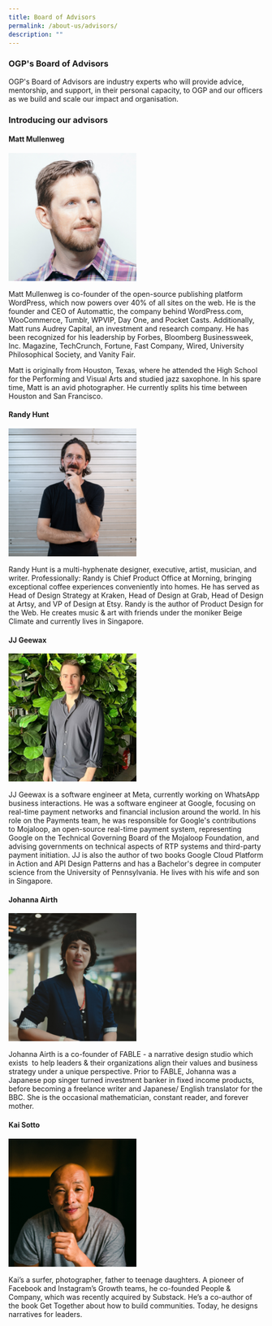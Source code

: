 ```yaml
---
title: Board of Advisors
permalink: /about-us/advisors/
description: ""
---
```

<style>
	 @media screen and (min-width: 768px) {
	   img.imageSmall {
        width: 50%;
	      margin-left: 0;
    }
	}
</style>

### OGP's Board of Advisors
OGP's Board of Advisors are industry experts who will provide advice, mentorship, and support, in their personal capacity, to OGP and our officers as we build and scale our impact and organisation.

### Introducing our advisors

#### Matt Mullenweg
<img alt="Matt" src="/images/Board%20of%20advisors/MattMullenweg.png" class="imageSmall"/>

Matt Mullenweg is co-founder of the open-source publishing platform WordPress, which now powers over 40% of all sites on the web. He is the founder and CEO of Automattic, the company behind WordPress.com, WooCommerce, Tumblr, WPVIP, Day One, and Pocket Casts. Additionally, Matt runs Audrey Capital, an investment and research company. He has been recognized for his leadership by Forbes, Bloomberg Businessweek, Inc. Magazine, TechCrunch, Fortune, Fast Company, Wired, University Philosophical Society, and Vanity Fair.

Matt is originally from Houston, Texas, where he attended the High School for the Performing and Visual Arts and studied jazz saxophone. In his spare time, Matt is an avid photographer. He currently splits his time between Houston and San Francisco.

#### Randy Hunt
<img alt="Randy" src="/images/Board%20of%20advisors/RandyHunt.png" class="imageSmall"/>

Randy Hunt is a multi-hyphenate designer, executive, artist, musician, and writer. Professionally: Randy is Chief Product Office at Morning, bringing exceptional coffee experiences conveniently into homes. He has served as Head of Design Strategy at Kraken, Head of Design at Grab, Head of Design at Artsy, and VP of Design at Etsy. Randy is the author of Product Design for the Web. He creates music & art with friends under the moniker Beige Climate and currently lives in Singapore.

#### JJ Geewax
<img alt="JJ" src="/images/Board%20of%20advisors/JJGeewax.png" class="imageSmall"/>

JJ Geewax is a software engineer at Meta, currently working on WhatsApp business interactions. He was a software engineer at Google, focusing on real-time payment networks and financial inclusion around the world. In his role on the Payments team, he was responsible for Google's contributions to Mojaloop, an open-source real-time payment system, representing Google on the Technical Governing Board of the Mojaloop Foundation, and advising governments on technical aspects of RTP systems and third-party payment initiation. JJ is also the author of two books Google Cloud Platform in Action and API Design Patterns and has a Bachelor's degree in computer science from the University of Pennsylvania. He lives with his wife and son in Singapore.

#### Johanna Airth
<img alt="Johanna" src="/images/Board%20of%20advisors/Johanna3.png" class="imageSmall"/>
	 
Johanna Airth is a co-founder of FABLE - a narrative design studio which exists  to help leaders & their organizations align their values and business strategy under a unique perspective. Prior to FABLE, Johanna was a Japanese pop singer turned investment banker in fixed income products, before becoming a freelance writer and Japanese/ English translator for the BBC. She is the occasional mathematician, constant reader, and forever mother.

#### Kai Sotto
<img alt="Kai" src="/images/Board%20of%20advisors/Kai1.png" class="imageSmall"/>

Kai’s a surfer, photographer, father to teenage daughters. A pioneer of Facebook and Instagram’s Growth teams, he co-founded People & Company, which was recently acquired by Substack. He’s a co-author of the book Get Together about how to build communities. Today, he designs narratives for leaders.